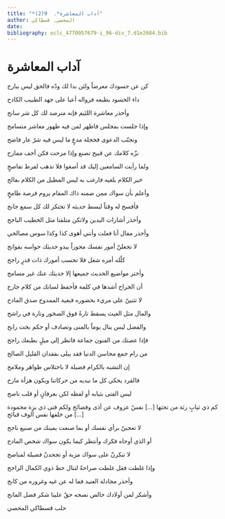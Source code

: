 ```yaml
---
title: "*آداب المعاشرة*.  9(2)"
author: المحصي, قسطاكي
date: 
bibliography: oclc_4770057679-i_96-div_7.d1e2684.bib
---
```




#  آداب المعاشرة 


 كن عن حسودك معرضاً ولئن بدا   لك ودّه فالحق ليس ببارح  

 داء الحسود بطبعه فزواله   أعيا على جهد الطبيب الكادح  

 وأحذر معاشرة اللئيم فإنه   مترصد لك كل شر سانح  

 وإذا جلست بمجلس فاظهر لمن   فيه ظهور معاشر متسامح  

 وتجنّب الدعوى فخجلة مدعٍ   ما ليس فيه شرّ عار فاضح  

 نزّه كلامك عن قبيح تصنع   وإذا مزحت فكن أخف ممازح  

 ولما رأيت السامعين إليك قد   أصغوا فلا تذهب لفرط تفاصحٍ  

 خير الكلام بلغيه فارغب به   ليس المطيل من الكلام بفالح  

 وأعلم بأن سواك ممن ضمنه   ذاك المقام يروم فرصة طامحٍ  

 فأفسح له وقتاً لبسط حديثه   لا تحتكر لك كل سمع جانح  

 وأحذر أشارات اليدين ولاتكن   متلفتا مثل الخطيب الباجح  

 وأحذر مقال أنا فعلت وأنني   أهوى كذا وكذا سوس مصالحي  

 لا تجعلنّ أمور نفسك محوراً   يبدو حديثك حواسه بفواتح  

 كلٌله أمره شغل فلا   تحسب أمورك ذات قدرٍ راجح  

 وأختر مواضيع الحديث جميعها   إلا حديثك عنك غير مسامح  

 أن الجراح أشدها في كلمة   فأحفظ لسانك من كلام جارح  

 لا تثنينّ على مريء بحضوره   فبغية الممدوح صدق المادح  

 والمال مثل الغيث يسقط تارةً   فوق الصخور وتارة في راشح  

 والفضل ليس ينال يوماً بالمنى   وتصادف أو حكم بخت رابح  

 فإذا عصتك من الفنون جماعة   فانظر إلى ميلٍ بطبعك راجح  

 من رام جمع محاسن الدنيا فقد   يبلى بفقدان القليل الصالح  

 إن التشبه بالكرام فضيلة   لا باختلاس ظواهر وملامح  

 فالقرد يحكي كل ما نبديه من   حركاتنا ويكون هزأة مازح  

 ليس الفتى بثيابه أو لفظه   لكن بعرفانٍ أو قلب ناصح  

 كم ذي ثيابٍ رثة من تحتها  [...]  نفسٌ عزوف عن أذى وفضائح   ولكم فتى ذي بزة محمودة  [...]  من خلفها نفس ألوف قبائح 

 لا تعجبنّ برأي نفسك أو بما   صنعت يمينك من صنيع ناجح  

 أو الذي أوحاه فكرك وأنتظر   كيما يكون سواك شخص المادح  

 لا تنكرنّ على سواك مزية   أو تجحدنّ فضيلة لمناصح  

 وإذا غلطت فقل غلطت صراحةً   لتنال حظ ذوي الكمال الراجح  

 وأحذر مجادلة العنيد فما له   عن غيه وغروره من كابح  

 وأشكر لمن أولادك خالص نصحه   حقٌ علينا شكر فضل المانح  

 حلب  قسطاكي  المحصي 
